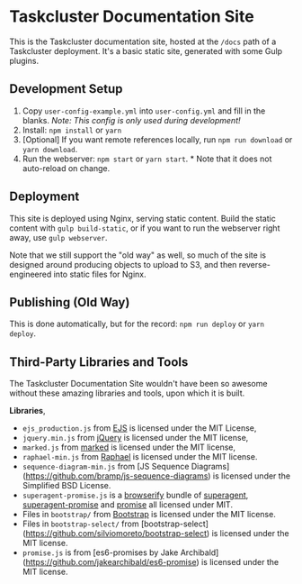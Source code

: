 # Taskcluster Documentation Site


This is the Taskcluster documentation site, hosted at the `/docs` path of a Taskcluster deployment.
It's a basic static site, generated with some Gulp plugins.

Development Setup
-----------------

  1. Copy `user-config-example.yml` into `user-config.yml` and fill in the blanks. _Note: This config is only used during development!_
  2. Install: `npm install` or `yarn`
  3. [Optional] If you want remote references locally, run `npm run download` or `yarn download`.
  4. Run the webserver: `npm start` or `yarn start`.
    * Note that it does not auto-reload on change.

Deployment
----------

This site is deployed using Nginx, serving static content. Build the static
content with `gulp build-static`, or if you want to run the webserver right
away, use `gulp webserver`.

Note that we still support the "old way" as well, so much of the site is
designed around producing objects to upload to S3, and then reverse-engineered
into static files for Nginx.

Publishing (Old Way)
--------------------

This is done automatically, but for the record: `npm run deploy` or `yarn deploy`.

Third-Party Libraries and Tools
-------------------------------
The Taskcluster Documentation Site wouldn't have been so awesome without these
amazing libraries and tools, upon which it is built.

**Libraries**,

 * `ejs_production.js` from [EJS](http://embeddedjs.com/) is licensed under the
   MIT License,
 * `jquery.min.js` from [jQuery](https://jquery.org) is licensed under the MIT
   license,
 * `marked.js` from [marked](https://github.com/chjj/marked) is licensed under
   the MIT license,
 * `raphael-min.js` from [Raphael](http://raphaeljs.com/) is licensed under
   the MIT license.
 * `sequence-diagram-min.js` from [JS Sequence Diagrams]
   (https://github.com/bramp/js-sequence-diagrams) is licensed under the
   Simplified BSD License.
 * `superagent-promise.js` is a [browserify](http://browserify.org/) bundle of
   [superagent](https://github.com/visionmedia/superagent),
   [superagent-promise](https://github.com/lightsofapollo/superagent-promise)
   and [promise](https://github.com/then/promise) all licensed under MIT.
 * Files in `bootstrap/` from [Bootstrap](http://getbootstrap.com/) is licensed
   under the MIT license.
 * Files in `bootstrap-select/` from [bootstrap-select]
   (https://github.com/silviomoreto/bootstrap-select) is licensed under the
   MIT license.
 * `promise.js` is from [es6-promises by Jake Archibald]
   (https://github.com/jakearchibald/es6-promise) is licensed under the MIT
   license.
